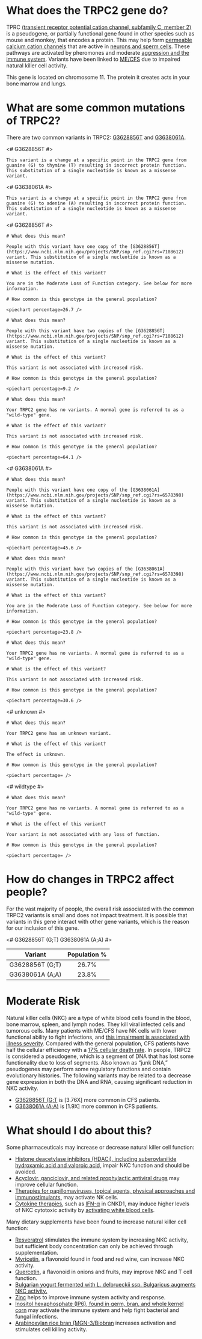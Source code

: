 # What does the TRPC2 gene do?

TPRC [(transient receptor potential cation channel, subfamily C, member 2)](https://www.ncbi.nlm.nih.gov/gene/7221) is a pseudogene, or partially functional gene found in other species such as mouse and monkey, that encodes a protein. This may help form [permeable calcium cation channels](https://www.ncbi.nlm.nih.gov/pubmed/17517433) that are active in [neurons and sperm cells](https://www.ncbi.nlm.nih.gov/pubmed/17217050). These pathways are activated by pheromones and moderate [aggression and the immune system](https://www.ncbi.nlm.nih.gov/pubmed/17217050). Variants have been linked to [ME/CFS](https://www.ncbi.nlm.nih.gov/pubmed/27099524) due to impaired natural killer cell activity.

This gene is located on chromosome 11. The protein it creates acts in your bone marrow and lungs.

<TissueList respiratory system and lung D012137  bone marrow and immune system D007107   />

<GeneAnalysis gene="TRPC2" interval="NC_000011.10:g.3626460_3637559"> 

# What are some common mutations of TRPC2?
 
There are two common variants in TRPC2: [G3628856T](https://www.ncbi.nlm.nih.gov/projects/SNP/snp_ref.cgi?rs=7108612) and [G3638061A](https://www.ncbi.nlm.nih.gov/projects/SNP/snp_ref.cgi?rs=6578398).

<# G3628856T #>
  <Variant hgvs="NC_000011.10:g.3628856G>T" name="G3628856T"> 

    This variant is a change at a specific point in the TRPC2 gene from guanine (G) to thymine (T) resulting in incorrect protein function. This substitution of a single nucleotide is known as a missense variant.

  </Variant>
<# G3638061A #>
  <Variant hgvs="NC_000011.9:g.3638061G>A" name="G3638061A"> 

    This variant is a change at a specific point in the TRPC2 gene from guanine (G) to adenine (A) resulting in incorrect protein function. This substitution of a single nucleotide is known as a missense variant.

  </Variant>

<# G3628856T #>
  <Genotype hgvs="NC_000011.10:g.[3628856G>T];[3628856=]" name="G3628856T"> 

    # What does this mean?
 
    People with this variant have one copy of the [G3628856T](https://www.ncbi.nlm.nih.gov/projects/SNP/snp_ref.cgi?rs=7108612) variant. This substitution of a single nucleotide is known as a missense mutation.

    # What is the effect of this variant?

    You are in the Moderate Loss of Function category. See below for more information.

    # How common is this genotype in the general population?

    <piechart percentage=26.7 />
  </Genotype>
  <Genotype hgvs="NC_000011.10:g.[3628856G>T];[3628856G>T]" name="G3628856T"> 
 
    # What does this mean?

    People with this variant have two copies of the [G3628856T](https://www.ncbi.nlm.nih.gov/projects/SNP/snp_ref.cgi?rs=7108612) variant. This substitution of a single nucleotide is known as a missense mutation.

    # What is the effect of this variant?

    This variant is not associated with increased risk.

    # How common is this genotype in the general population?

    <piechart percentage=9.2 />
  </Genotype>
  <Genotype hgvs="NC_000011.10:g.[3628856=];[3628856=]" name="G3628856T"> 
 
    # What does this mean?

    Your TRPC2 gene has no variants. A normal gene is referred to as a "wild-type" gene.

    # What is the effect of this variant?

    This variant is not associated with increased risk.

    # How common is this genotype in the general population?

    <piechart percentage=64.1 />
  </Genotype>
<# G3638061A #>
  <Genotype hgvs="NC_000011.9:g.[3638061G>A];[3638061=]" name="G3638061A"> 

    # What does this mean?
 
    People with this variant have one copy of the [G3638061A](https://www.ncbi.nlm.nih.gov/projects/SNP/snp_ref.cgi?rs=6578398) variant. This substitution of a single nucleotide is known as a missense mutation.

    # What is the effect of this variant?

    This variant is not associated with increased risk.

    # How common is this genotype in the general population?

    <piechart percentage=45.6 />
  </Genotype>
  <Genotype hgvs="NC_000011.9:g.[3638061G>A];[3638061G>A]" name="G3638061A"> 
 
    # What does this mean?

    People with this variant have two copies of the [G3638061A](https://www.ncbi.nlm.nih.gov/projects/SNP/snp_ref.cgi?rs=6578398) variant. This substitution of a single nucleotide is known as a missense mutation.

    # What is the effect of this variant?

    You are in the Moderate Loss of Function category. See below for more information.

    # How common is this genotype in the general population?

    <piechart percentage=23.8 />
  </Genotype>
  <Genotype hgvs="NC_000011.9:g.[3638061=];[3638061=]" name="G3638061A"> 
 
    # What does this mean?

    Your TRPC2 gene has no variants. A normal gene is referred to as a "wild-type" gene.

    # What is the effect of this variant?

    This variant is not associated with increased risk.

    # How common is this genotype in the general population?

    <piechart percentage=30.6 />
  </Genotype>
<# unknown #>
  <Genotype hgvs="unknown"> 
 
    # What does this mean?

    Your TRPC2 gene has an unknown variant.

    # What is the effect of this variant?

    The effect is unknown.

    # How common is this genotype in the general population?

    <piechart percentage= />
  </Genotype>
<# wildtype #>
  <Genotype hgvs="wildtype">
 
    # What does this mean?

    Your TRPC2 gene has no variants. A normal gene is referred to as a "wild-type" gene.

    # What is the effect of this variant?

    Your variant is not associated with any loss of function.

    # How common is this genotype in the general population?

    <piechart percentage= />
  </Genotype>
</GeneAnalysis>

# How do changes in TRPC2 affect people?

For the vast majority of people, the overall risk associated with the common TRPC2 variants is small and does not impact treatment. It is possible that variants in this gene interact with other gene variants, which is the reason for our inclusion of this gene.

<#  G3628856T (G;T) G3638061A (A;A) #>

| Variant       |Population %           |
| :-------------: |:-------------:| 
| G3628856T (G;T) | 26.7% | 
| G3638061A (A;A) |  23.8%   | 

# Moderate Risk

Natural killer cells (NKC) are a type of white blood cells found in the blood, bone marrow, spleen, and lymph nodes. They kill viral infected cells and tumorous cells. Many patients with ME/CFS have NK cells with lower functional ability to fight infections, and [this impairment is associated with illness severity](https://www.cdc.gov/me-cfs/about/possible-causes.html). Compared with the general population, CFS patients have half the cellular efficiency with a [17% cellular death rate](https://www.ncbi.nlm.nih.gov/pubmed/27099524). In people, TRPC2 is considered a pseudogene, which is a segment of DNA that has lost some functionality due to loss of segments. Also known as “junk DNA,” pseudogenes may perform some regulatory functions and contain evolutionary histories. 
The following variants may be related to a decrease gene expression in both the DNA and RNA, causing significant reduction in NKC activity.
- [G3628856T (G;T](https://www.ncbi.nlm.nih.gov/pubmed/27099524) is [3.76X] more common in CFS patients. 
- [G3638061A (A;A)](https://www.ncbi.nlm.nih.gov/pubmed/27099524) is [1.9X] more common in CFS patients.

# What should I do about this?

Some pharmaceuticals may increase or decrease natural killer cell function:
- [Histone deacetylase inhibitors (HDACi), including suberoylanilide hydroxamic acid and valproic acid,](https://www.ncbi.nlm.nih.gov/pubmed/17349632/) impair NKC function and should be avoided. 
- [Acyclovir, ganciclovir, and related prophylactic antiviral drugs](https://www.ncbi.nlm.nih.gov/pubmed/23993353) may improve cellular function. 
- [Therapies for papillomaviruses, topical agents, physical approaches and immunostimulants,](https://www.ncbi.nlm.nih.gov/pubmed/23993353) may activate NK cells. 
- [Cytokine therapies](https://www.ncbi.nlm.nih.gov/pubmed/23993353), such as [IFN-α](https://www.cancer.gov/about-cancer/treatment/types/immunotherapy/bio-therapies-fact-sheet) in CNKD1, may induce higher levels of NKC cytotoxic activity by [activating white blood cells](https://www.cancer.gov/about-cancer/treatment/types/immunotherapy/bio-therapies-fact-sheet). 

Many dietary supplements have been found to increase natural killer cell function:
- [Resveratrol](https://www.ncbi.nlm.nih.gov/pmc/articles/PMC4855330/) stimulates the immune system by increasing NKC activity, but sufficient body concentration can only be achieved through supplementation. 
- [Myricetin](https://www.ncbi.nlm.nih.gov/pubmed/25075019), a flavonoid found in food and red wine, can increase NKC activity. 
- [Quercetin](https://www.ncbi.nlm.nih.gov/pubmed/19449452), a flavonoid in onions and fruits, may improve NKC and T cell function. 
- [Bulgarian yogurt fermented with L. delbrueckii ssp. Bulgaricus augments NKC activity.](https://www.ncbi.nlm.nih.gov/pubmed/26686726) 
- [Zinc](https://www.ncbi.nlm.nih.gov/pubmed/27021581) helps to improve immune system activity and response. 
- [Inositol hexaphosphate (IP6), found in germ, bran, and whole kernel corn](https://www.ncbi.nlm.nih.gov/pubmed/11366552) may activate the immune system and help fight bacterial and fungal infections. 
- [Arabinoxylan rice bran (MGN-3/Biobran](https://www.ncbi.nlm.nih.gov/pubmed/25541298) increases activation and stimulates cell killing activity.

<symptoms fatigue D005221 pain D010146 tender lymph nodes D000072281 inflamation D007249 />
